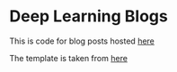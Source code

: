 # Deep Learning Blogs

This is code for blog posts hosted [here](https://www.ravirajag.dev/)

The template is taken from [here](https://github.com/timlrx/tailwind-nextjs-starter-blog)
